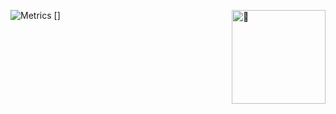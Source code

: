 ![Metrics](/github-metrics.svg)
[<img align="right" width="150" alt="🦑" src="[https://count.getloli.com/get/@:lowlighter?theme=rule34](https://tenor.com/view/hu-tao-hungry-genshin-impact-genshin-meme-genshin-impact-hu-tao-gif-24184466)">]
